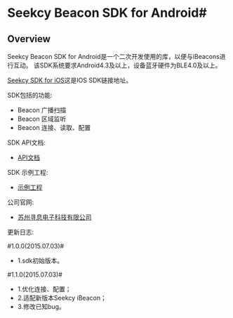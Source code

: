 # Seekcy Beacon SDK for Android#

## Overview ##

Seekcy Beacon SDK for Android是一个二次开发使用的库，以便与iBeacons进行互动。
该SDK系统要求Android4.3及以上，设备蓝牙硬件为BLE4.0及以上。

[Seekcy SDK for iOS](https://github.com/Seekcy/SeekcyBeacon_SDK_IOS)这是IOS SDK链接地址。

SDK包括的功能:

- Beacon 广播扫描
- Beacon 区域监听
- Beacon 连接、读取、配置

SDK API文档: 

 - [API文档](http://seekcy.github.io/SeekcyBeacon_SDK_Android/index.html)

SDK 示例工程: 

- [示例工程](https://github.com/Seekcy/SeekcyBeacon_SDK_Android/tree/master/SeekcyBeaconSDKDemo)

公司官网:

 - [苏州寻息电子科技有限公司](http://www.seekcy.com)
 
更新日志:

#1.0.0(2015.07.03)#
- 1.sdk初始版本。

#1.1.0(2015.07.03)#
- 1.优化连接、配置；
- 2.适配新版本Seekcy iBeacon；
- 3.修改已知bug。


 




